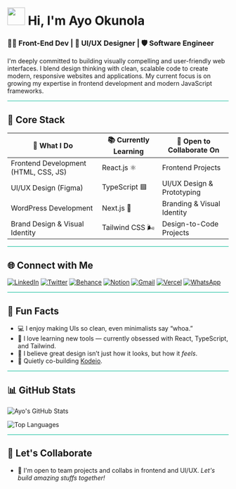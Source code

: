 <h1 align="left">
  <img src="https://raw.githubusercontent.com/MartinHeinz/MartinHeinz/master/wave.gif" width="40px"> 
  Hi, I'm <strong>Ayo Okunola</strong>
</h1>


### 🧑‍💻 Front-End Dev | 🎨 UI/UX Designer | 🛡️ Software Engineer

I'm deeply committed to building visually compelling and user-friendly web interfaces. I blend design thinking with clean, scalable code to create modern, responsive websites and applications. My current focus is on growing my expertise in frontend development and modern JavaScript frameworks.
<hr style="border: none; height: 1px; background-color: #00b894;" />

## 🚀 Core Stack
| 💼 What I Do                          | 📚 Currently Learning                    | 🤝 Open to Collaborate On                      |
|--------------------------------------|------------------------------------------|------------------------------------------------|
| Frontend Development (HTML, CSS, JS) | React.js ⚛️                               | Frontend Projects                              |
| UI/UX Design (Figma)                 | TypeScript 🟦                             | UI/UX Design & Prototyping                     |
| WordPress Development                | Next.js 🧠                                | Branding & Visual Identity                     |
| Brand Design & Visual Identity       | Tailwind CSS 🌬️                          | Design-to-Code Projects                        |

<hr style="border: none; height: 1px; background-color: #00b894;" />

## 🌐 Connect with Me

[![LinkedIn](https://img.shields.io/badge/LinkedIn-0077B5?style=for-the-badge&logo=linkedin&logoColor=white)](https://www.linkedin.com/in/ayobamidele-okunola-37a80a88/)
[![Twitter](https://img.shields.io/badge/X-1DA1F2?style=for-the-badge&logo=x&logoColor=white)](https://x.com/theAyoHaven)
[![Behance](https://img.shields.io/badge/Behance-1769FF?style=for-the-badge&logo=behance&logoColor=white)](https://www.behance.net/theayohaven)
[![Notion](https://img.shields.io/badge/Portfolio-000000?style=for-the-badge&logo=notion&logoColor=white)](https://crawling-trade-150.notion.site/Ayobamidele-Okunola-522444d0548a44689ce477fc7806d053)
[![Gmail](https://img.shields.io/badge/Gmail-D14836?style=for-the-badge&logo=gmail&logoColor=white)](mailto:thehavencreation@gmail.com)
[![Vercel](https://img.shields.io/badge/Vercel-000000?style=for-the-badge&logo=vercel&logoColor=white)](https://vercel.com/haven-developers)
[![WhatsApp](https://img.shields.io/badge/WhatsApp-25D366?style=for-the-badge&logo=whatsapp&logoColor=white)](https://wa.me/2348169405727)

<hr style="border: none; height: 1px; background-color: #00b894;" />

## 🎯 Fun Facts

- 💻 I enjoy making UIs so clean, even minimalists say “whoa.”
- 🧠 I love learning new tools — currently obsessed with React, TypeScript, and Tailwind.
- 🎯 I believe great design isn’t just how it looks, but how it *feels*.
- 🚀 Quietly co-building [Kodeio](#).

<hr style="border: none; height: 1px; background-color: #00b894;" />

## 📊 GitHub Stats

![Ayo's GitHub Stats](https://github-readme-stats.vercel.app/api?username=engr-haven&show_icons=true&theme=radical)

![Top Languages](https://github-readme-stats.vercel.app/api/top-langs/?username=engr-haven&layout=compact&theme=radical)

<hr style="border: none; height: 1px; background-color: #00b894;" />

## 🤝 Let's Collaborate
- 🚀 I'm open to team projects and collabs in frontend and UI/UX.  *Let's build amazing stuffs together!*
